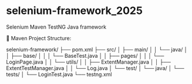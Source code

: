 # selenium-framework_2025
 Selenium Maven TestNG Java framework

📁 Maven Project Structure:

selenium-framework/
├── pom.xml
├── src/
│   ├── main/
│   │   └── java/
│   │       ├── base/
│   │       │   └── BaseTest.java
│   │       ├── pages/
│   │       │   └── LoginPage.java
│   │       └── utils/
│   │           ├── ExtentManager.java
│   │           ├── ExtentTestManager.java
│   │           └── Log.java
│   └── test/
│       └── java/
│           └── tests/
│               └── LoginTest.java
└── testng.xml
